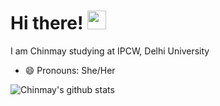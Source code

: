 # Hi there! <img src="https://raw.githubusercontent.com/MartinHeinz/MartinHeinz/master/wave.gif" width="30px">
I am Chinmay studying at IPCW, Delhi University
- 😄 Pronouns: She/Her

![Chinmay's github stats](https://github-readme-stats.vercel.app/api?username=chinmaychahar&show_icons=true&theme=radical&count_private=true)
<!--
**chinmaychahar/chinmaychahar** is a ✨ _special_ ✨ repository because its `README.md` (this file) appears on your GitHub profile.
Here are some ideas to get you started:

- 🔭 I’m currently working on ...
- 🌱 I’m currently learning ...
- 👯 I’m looking to collaborate on ...
- 🤔 I’m looking for help with ...
- 💬 Ask me about ...
- 📫 How to reach me: ...
- ⚡ Fun fact: ...
-->
